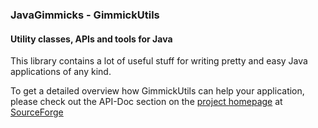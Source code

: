 <h3>JavaGimmicks - GimmickUtils</h3>
<h4>Utility classes, APIs and tools for Java</h4>
<p>This library contains a lot of useful stuff for writing pretty and easy Java applications of any kind.</p>
<p>To get a detailed overview how GimmickUtils can help your application, please check out the API-Doc section
on the <a href="http://jgutils.sourceforge.net">project homepage</a> at
<a href="http://www.sourceforge.net">SourceForge</a></p>
